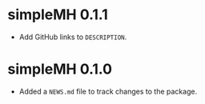 # simpleMH 0.1.1

* Add GitHub links to `DESCRIPTION`.

# simpleMH 0.1.0

* Added a `NEWS.md` file to track changes to the package.
